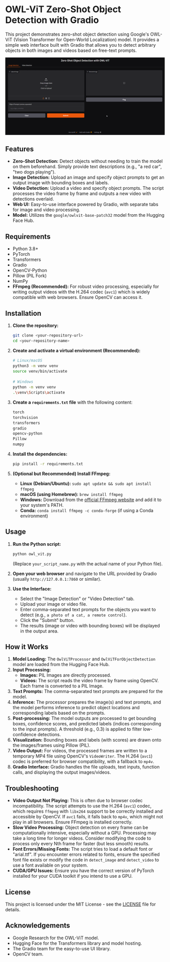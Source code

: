# OWL-ViT Zero-Shot Object Detection with Gradio

This project demonstrates zero-shot object detection using Google's OWL-ViT (Vision Transformer for Open-World Localization) model. It provides a simple web interface built with Gradio that allows you to detect arbitrary objects in both images and videos based on free-text prompts.

![Gradio Interface Placeholder](images/placeholder.png)

## Features

*   **Zero-Shot Detection:** Detect objects without needing to train the model on them beforehand. Simply provide text descriptions (e.g., "a red car", "two dogs playing").
*   **Image Detection:** Upload an image and specify object prompts to get an output image with bounding boxes and labels.
*   **Video Detection:** Upload a video and specify object prompts. The script processes the video frame by frame and outputs a new video with detections overlaid.
*   **Web UI:** Easy-to-use interface powered by Gradio, with separate tabs for image and video processing.
*   **Model:** Utilizes the `google/owlvit-base-patch32` model from the Hugging Face Hub.

## Requirements

*   Python 3.8+
*   PyTorch
*   Transformers
*   Gradio
*   OpenCV-Python
*   Pillow (PIL Fork)
*   NumPy
*   **FFmpeg (Recommended):** For robust video processing, especially for writing output videos with the H.264 codec (`avc1`) which is widely compatible with web browsers. Ensure OpenCV can access it.

## Installation

1.  **Clone the repository:**
    ```bash
    git clone <your-repository-url>
    cd <your-repository-name>
    ```

2.  **Create and activate a virtual environment (Recommended):**
    ```bash
    # Linux/macOS
    python3 -m venv venv
    source venv/bin/activate

    # Windows
    python -m venv venv
    .\venv\Scripts\activate
    ```

3.  **Create a `requirements.txt` file** with the following content:
    ```txt
    torch
    torchvision
    transformers
    gradio
    opencv-python
    Pillow
    numpy
    ```

4.  **Install the dependencies:**
    ```bash
    pip install -r requirements.txt
    ```

5.  **(Optional but Recommended) Install FFmpeg:**
    *   **Linux (Debian/Ubuntu):** `sudo apt update && sudo apt install ffmpeg`
    *   **macOS (using Homebrew):** `brew install ffmpeg`
    *   **Windows:** Download from the [official FFmpeg website](https://ffmpeg.org/download.html) and add it to your system's PATH.
    *   **Conda:** `conda install ffmpeg -c conda-forge` (if using a Conda environment)

## Usage

1.  **Run the Python script:**
    ```bash
    python owl_vit.py
    ```
    (Replace `your_script_name.py` with the actual name of your Python file).

2.  **Open your web browser** and navigate to the URL provided by Gradio (usually `http://127.0.0.1:7860` or similar).

3.  **Use the Interface:**
    *   Select the "Image Detection" or "Video Detection" tab.
    *   Upload your image or video file.
    *   Enter comma-separated text prompts for the objects you want to detect (e.g., `a photo of a cat, a remote control`).
    *   Click the "Submit" button.
    *   The results (image or video with bounding boxes) will be displayed in the output area.

## How it Works

1.  **Model Loading:** The `OwlViTProcessor` and `OwlViTForObjectDetection` model are loaded from the Hugging Face Hub.
2.  **Input Processing:**
    *   **Images:** PIL Images are directly processed.
    *   **Videos:** The script reads the video frame by frame using OpenCV. Each frame is converted to a PIL Image.
3.  **Text Prompts:** The comma-separated text prompts are prepared for the model.
4.  **Inference:** The processor prepares the image(s) and text prompts, and the model performs inference to predict object locations and corresponding labels based on the prompts.
5.  **Post-processing:** The model outputs are processed to get bounding boxes, confidence scores, and predicted labels (indices corresponding to the input prompts). A threshold (e.g., 0.3) is applied to filter low-confidence detections.
6.  **Visualization:** Bounding boxes and labels (with scores) are drawn onto the images/frames using Pillow (PIL).
7.  **Video Output:** For videos, the processed frames are written to a temporary MP4 file using OpenCV's `VideoWriter`. The H.264 (`avc1`) codec is preferred for browser compatibility, with a fallback to `mp4v`.
8.  **Gradio Interface:** Gradio handles the file uploads, text inputs, function calls, and displaying the output images/videos.

## Troubleshooting

*   **Video Output Not Playing:** This is often due to browser codec incompatibility. The script attempts to use the H.264 (`avc1`) codec, which requires `ffmpeg` with `libx264` support to be correctly installed and accessible by OpenCV. If `avc1` fails, it falls back to `mp4v`, which might not play in all browsers. Ensure FFmpeg is installed correctly.
*   **Slow Video Processing:** Object detection on every frame can be computationally intensive, especially without a GPU. Processing may take a long time for longer videos. Consider modifying the code to process only every Nth frame for faster (but less smooth) results.
*   **Font Errors/Missing Fonts:** The script tries to load a default font or "arial.ttf". If you encounter errors related to fonts, ensure the specified font file exists or modify the code in `detect_image` and `detect_video` to use a font available on your system.
*   **CUDA/GPU Issues:** Ensure you have the correct version of PyTorch installed for your CUDA toolkit if you intend to use a GPU.

## License

This project is licensed under the MIT License - see the [LICENSE](LICENSE) file for details.

## Acknowledgements

*   Google Research for the OWL-ViT model.
*   Hugging Face for the Transformers library and model hosting.
*   The Gradio team for the easy-to-use UI library.
*   OpenCV team.